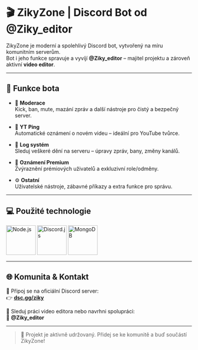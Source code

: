 # 🎬 ZikyZone | Discord Bot od @Ziky_editor

ZikyZone je moderní a spolehlivý Discord bot, vytvořený na míru komunitním serverům.  
Bot i jeho funkce spravuje a vyvíjí **@Ziky_editor** – majitel projektu a zároveň aktivní **video editor**.

---

## 💸 Funkce bota

- 🔨 **Moderace**  
  Kick, ban, mute, mazání zpráv a další nástroje pro čistý a bezpečný server.

- 📢 **YT Ping**  
  Automatické oznámení o novém videu – ideální pro YouTube tvůrce.

- 🧾 **Log systém**  
  Sleduj veškeré dění na serveru – úpravy zpráv, bany, změny kanálů.

- 🌟 **Oznámení Premium**  
  Zvýraznění prémiových uživatelů a exkluzivní role/odměny.

- ⚙️ **Ostatní**  
  Uživatelské nástroje, zábavné příkazy a extra funkce pro správu.

---

## 💻 Použité technologie

<p float="left">
  <img src="https://miro.medium.com/v2/resize:fit:364/0*6JLUUwz_R66XlSjk.png" width="80" alt="Node.js" />
  <img src="https://i.ibb.co/tPJMSV6v/1000004667-removebg-preview.png" width="80" alt="Discord.js" />
  <img src="https://images.icon-icons.com/2415/PNG/512/mongodb_plain_logo_icon_146422.png" width="80" alt="MongoDB" />
</p>

---

## 🌐 Komunita & Kontakt

📌 Připoj se na oficiální Discord server:  
👉 [**dsc.gg/ziky**](https://dsc.gg/ziky)

🎥 Sleduj práci video editora nebo navrhni spolupráci:  
📩 **@Ziky_editor**

---

> 🔧 Projekt je aktivně udržovaný. Přidej se ke komunitě a buď součástí ZikyZone!
